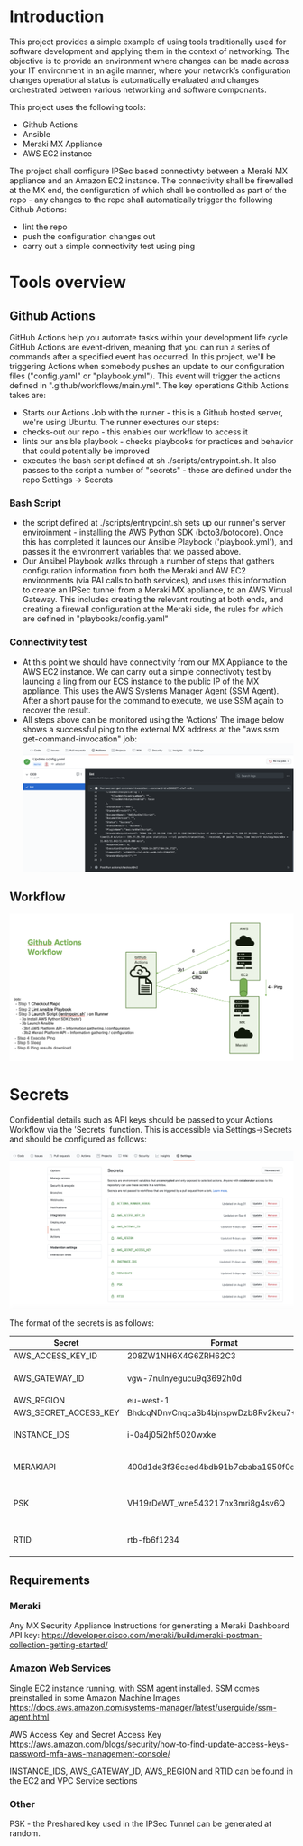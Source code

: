 # Introduction

This project provides a simple example of using tools traditionally used for software development and applying them in the context of networking. The objective is to provide an environment where changes can be made across your IT environment in an agile manner, where your network’s configuration changes operational status is automatically evaluated and changes orchestrated between various networking and software componants.

This project uses the following tools:

* Github Actions
* Ansible
* Meraki MX Appliance
* AWS EC2 instance

The project shall configure IPSec based connectivty between a Meraki MX appliance and an Amazon EC2 instance. The connectivity shall be firewalled at the MX end, the configuration of which shall be controlled as part of the repo - any changes to the repo shall automatically trigger the following Github Actions:

* lint the repo
* push the configuration changes out
* carry out a simple connectivity test using ping


# Tools overview
## Github Actions
GitHub Actions help you automate tasks within your development life cycle. GitHub Actions are event-driven, meaning that you can run a series of commands after a specified event has occurred. In this project, we'll be triggering Actions when somebody pushes an update to our configuration files ("config.yaml" or "playbook.yml"). This event will trigger the actions defined in ".github/workflows/main.yml". The key operations Githib Actions takes are:

* Starts our Actions Job with the runner - this is a Github hosted server, we're using Ubuntu. The runner exectures our steps:
* checks-out our repo - this enables our workflow to access it
* lints our ansible playbook - checks playbooks for practices and behavior that could potentially be improved
* executes the bash script defined at sh ./scripts/entrypoint.sh. It also passes to the script a number of "secrets" - these are defined under the repo Settings -> Secrets
### Bash Script
* the script defined at ./scripts/entrypoint.sh sets up our runner's server enviroinment - installing the AWS Python SDK (boto3/botocore). Once this has completed it launces our Ansible Playbook ('playbook.yml'), and passes it the environment variables that we passed above.
* Our Ansibel Playbook walks through a number of steps that gathers configuration information from both the Meraki and AW EC2 environments (via PAI calls to both services), and uses this information to create an IPSec tunnel from a Meraki MX appliance, to an AWS Virtual Gateway. This includes creating the relevant routing at both ends, and creating a firewall configuration at the Meraki side, the rules for which are defined in "playbooks/config.yaml"
### Connectivity test
* At this point we should have connectivity from our MX Appliance to the AWS EC2 instance. We can carry out a simple connectivoty test by launcing a ling from our ECS instance to the public IP of the MX appliance. This uses the AWS Systems Manager Agent (SSM Agent). After a short pause for the command to execute, we use SSM again to recover the result.
* All steps above can be monitored using the 'Actions' The image below shows a successful ping to the external MX address at the "aws ssm get-command-invocation" job:
![Diagram](Images/Actions.png)


## Workflow
![Diagram](Images/Workflow.png)

# Secrets
Confidential details such as API keys should be passed to your Actions Workflow via the 'Secrets' function. This is accessible via Settings->Secrets and should be configured as follows:

![Diagram](Images/Secrets.png)

The format of the secrets is as follows:

Secret| Format | notes
------------ | ------------- | -------------------
AWS_ACCESS_KEY_ID | 208ZW1NH6X4G6ZRH62C3 |
AWS_GATEWAY_ID | vgw-7nulnyegucu9q3692h0d | Virtual Private Gateway
AWS_REGION | eu-west-1 | 
AWS_SECRET_ACCESS_KEY | BhdcqNDnvCnqcaSb4bjnspwDzb8Rv2keu7+CMytB| 
INSTANCE_IDS | i-0a4j05i2hf5020wxke | AWS EC2 Instance ID
MERAKIAPI | 400d1de3f36caed4bdb91b7cbaba1950f0d7827d | Meraki Dashboard API key
PSK | VH19rDeWT_wne543217nx3mri8g4sv6Q | Preshared key for IPSec Tunnel
RTID | rtb-fb6f1234 | AWS Route Table ID

## Requirements


### Meraki
Any MX Security Appliance
Instructions for generating a Meraki Dashboard API key:
https://developer.cisco.com/meraki/build/meraki-postman-collection-getting-started/

### Amazon Web Services
Single EC2 instance running, with SSM agent installed. SSM comes preinstalled in some Amazon Machine Images
https://docs.aws.amazon.com/systems-manager/latest/userguide/ssm-agent.html

AWS Access Key and Secret Access Key
https://aws.amazon.com/blogs/security/how-to-find-update-access-keys-password-mfa-aws-management-console/

INSTANCE_IDS, AWS_GATEWAY_ID, AWS_REGION and RTID can be found in the EC2 and VPC Service sections

### Other
PSK - the Preshared key used in the IPSec Tunnel can be generated at random.


 
